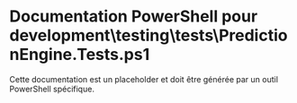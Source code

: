 # Documentation PowerShell pour development\testing\tests\PredictionEngine.Tests.ps1

Cette documentation est un placeholder et doit être générée par un outil PowerShell spécifique.
